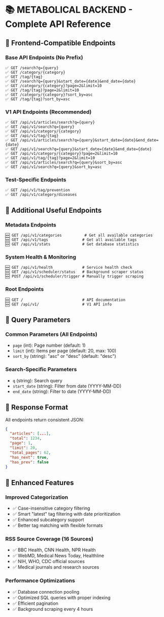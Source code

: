 # 📚 METABOLICAL BACKEND - Complete API Reference

## 🔹 Frontend-Compatible Endpoints

### Base API Endpoints (No Prefix)
```
✅ GET /search?q={query}
✅ GET /category/{category}
✅ GET /tag/{tag}
✅ GET /search?q={query}&start_date={date}&end_date={date}
✅ GET /category/{category}?page=2&limit=10
✅ GET /tag/{tag}?page=2&limit=10
✅ GET /category/{category}?sort_by=asc
✅ GET /tag/{tag}?sort_by=asc
```

### V1 API Endpoints (Recommended)
```
✅ GET /api/v1/articles/search?q={query}
✅ GET /api/v1/search?q={query}
✅ GET /api/v1/category/{category}
✅ GET /api/v1/tag/{tag}
✅ GET /api/v1/articles/search?q={query}&start_date={date}&end_date={date}
✅ GET /api/v1/search?q={query}&start_date={date}&end_date={date}
✅ GET /api/v1/category/{category}?page=2&limit=10
✅ GET /api/v1/tag/{tag}?page=2&limit=10
✅ GET /api/v1/articles/search?q={query}&sort_by=asc
✅ GET /api/v1/search?q={query}&sort_by=asc
```

### Test-Specific Endpoints
```
✅ GET /api/v1/tag/prevention
✅ GET /api/v1/category/diseases
```

## 🔹 Additional Useful Endpoints

### Metadata Endpoints
```
🆕 GET /api/v1/categories          # Get all available categories
🆕 GET /api/v1/tags               # Get all available tags
🆕 GET /api/v1/stats              # Get database statistics
```

### System Health & Monitoring
```
🆕 GET /api/v1/health             # Service health check
🆕 GET /api/v1/scheduler/status   # Background scraper status
🆕 POST /api/v1/scheduler/trigger # Manually trigger scraping
```

### Root Endpoints
```
🆕 GET /                          # API documentation
🆕 GET /api/v1/                   # V1 API info
```

## 🔹 Query Parameters

### Common Parameters (All Endpoints)
- `page` (int): Page number (default: 1)
- `limit` (int): Items per page (default: 20, max: 100)
- `sort_by` (string): "asc" or "desc" (default: "desc")

### Search-Specific Parameters
- `q` (string): Search query
- `start_date` (string): Filter from date (YYYY-MM-DD)
- `end_date` (string): Filter to date (YYYY-MM-DD)

## 🔹 Response Format

All endpoints return consistent JSON:
```json
{
  "articles": [...],
  "total": 1234,
  "page": 1,
  "limit": 20,
  "total_pages": 62,
  "has_next": true,
  "has_prev": false
}
```

## 🔹 Enhanced Features

### Improved Categorization
- ✅ Case-insensitive category filtering
- ✅ Smart "latest" tag filtering with date prioritization
- ✅ Enhanced subcategory support
- ✅ Better tag matching with flexible formats

### RSS Source Coverage (16 Sources)
- ✅ BBC Health, CNN Health, NPR Health
- ✅ WebMD, Medical News Today, Healthline
- ✅ NIH, WHO, CDC official sources
- ✅ Medical journals and research sources

### Performance Optimizations
- ✅ Database connection pooling
- ✅ Optimized SQL queries with proper indexing
- ✅ Efficient pagination
- ✅ Background scraping every 4 hours
